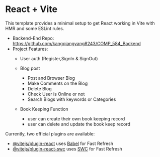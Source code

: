 # React + Vite

This template provides a minimal setup to get React working in Vite with HMR and some ESLint rules.

- Backend-End Repo: https://github.com/kangqiangyang8243/COMP_584_Backend
- Project Features:
  - User auth (Register,SignIn & SignOut)
  - Blog post
    - Post and Browser Blog
    - Make Comments on the Blog
    - Delete Blog
    - Check User is Online or not
    - Search Blogs with keywords or Categories
   
  - Book Keeping Function
      - user can create their own book keeping record
      - user can delete and update the book keep record
    
  

Currently, two official plugins are available:

- [@vitejs/plugin-react](https://github.com/vitejs/vite-plugin-react/blob/main/packages/plugin-react/README.md) uses [Babel](https://babeljs.io/) for Fast Refresh
- [@vitejs/plugin-react-swc](https://github.com/vitejs/vite-plugin-react-swc) uses [SWC](https://swc.rs/) for Fast Refresh
